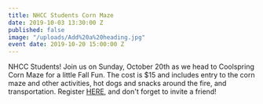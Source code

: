 ```yaml
---
title: NHCC Students Corn Maze
date: 2019-10-03 13:30:00 Z
published: false
image: "/uploads/Add%20a%20heading.jpg"
event date: 2019-10-20 15:00:00 Z
---
```


NHCC Students! Join us on Sunday, October 20th as we head to Coolspring Corn Maze for a little Fall Fun. The cost is $15 and includes entry to the corn maze and other activities, hot dogs and snacks around the fire, and transportation. Register [HERE](https://www.eventbrite.com/e/nhcc-student-nights-corn-maze-tickets-75175494929), and don't forget to invite a friend! 
